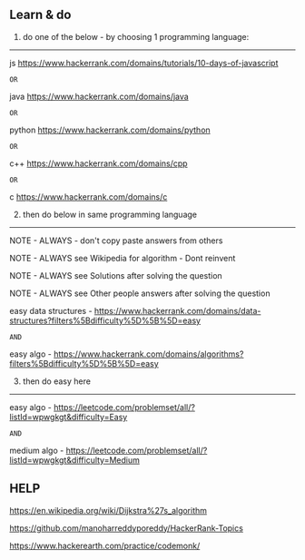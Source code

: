 
Learn & do
-----------

1. do one of the below - by choosing 1 programming language:
-----------

js		https://www.hackerrank.com/domains/tutorials/10-days-of-javascript

	OR

java	https://www.hackerrank.com/domains/java

	OR

python	https://www.hackerrank.com/domains/python

	OR

c++		https://www.hackerrank.com/domains/cpp

	OR

c		https://www.hackerrank.com/domains/c


2. then do below in same programming language
-----------

NOTE - ALWAYS - don't copy paste answers from others

NOTE - ALWAYS see Wikipedia for algorithm - Dont reinvent

NOTE - ALWAYS see Solutions after solving the question

NOTE - ALWAYS see Other people answers after solving the question

easy data structures - https://www.hackerrank.com/domains/data-structures?filters%5Bdifficulty%5D%5B%5D=easy

	AND

easy algo - https://www.hackerrank.com/domains/algorithms?filters%5Bdifficulty%5D%5B%5D=easy



3. then do easy here
-----------

easy algo - https://leetcode.com/problemset/all/?listId=wpwgkgt&difficulty=Easy

	AND

medium algo - https://leetcode.com/problemset/all/?listId=wpwgkgt&difficulty=Medium



HELP
------------------------

https://en.wikipedia.org/wiki/Dijkstra%27s_algorithm

https://github.com/manoharreddyporeddy/HackerRank-Topics

https://www.hackerearth.com/practice/codemonk/

